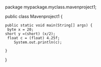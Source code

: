 package mypackage.myclass.mavenproject1;


public class Mavenproject1 {

    public static void main(String[] args) { 
     byte x = 20;
    short y =(short) (x/2);
     float c = (float) 4.25f;
        System.out.println(c);
     
    }
}
